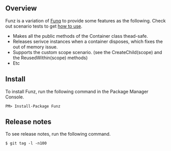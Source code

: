 Overview
--------
Funz is a variation of [Funq] to provide some features as the following.
Check out scenario tests to get [how to use].

 * Makes all the public methods of the Container class thead-safe.
 * Releases serivce instances when a container disposes, which fixes the out of memory issue.
 * Supports the custom scope scenario. (see the CreateChild(scope) and the ReusedWithin(scope) methods)
 * Etc

Install
-------
To install Funz, run the following command in the Package Manager Console.

```
PM> Install-Package Funz
```

Release notes
-------------
To see release notes, run the following command.

```
$ git tag -l -n100
```

[Funq]: http://funq.codeplex.com/
[how to use]: https://github.com/jwChung/Funz/blob/master/test/Funz.UnitTest/Scenario.cs